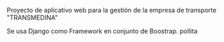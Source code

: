 Proyecto de aplicativo web para la gestión de la empresa de transporte "TRANSMEDINA"

Se usa Django como Framework en conjunto de Boostrap.
pollita